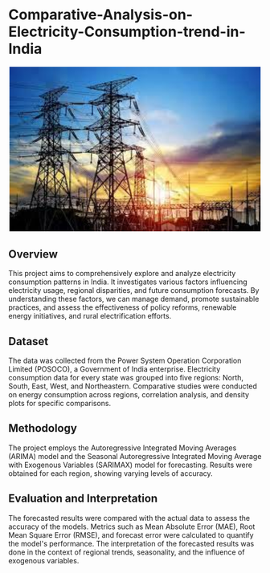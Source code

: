 # Comparative-Analysis-on-Electricity-Consumption-trend-in-India
<div align="center">
  <img src="https://github.com/Harshita-b/Comparative-Analysis-on-Electricity-Consumption-trend-in-India/blob/main/electricity%20consumption.jpg" alt="Image Alt Text" width="500">
</div>

## Overview
This project aims to comprehensively explore and analyze electricity consumption patterns in India. It investigates various factors influencing electricity usage, regional disparities, and future consumption forecasts. By understanding these factors, we can manage demand, promote sustainable practices, and assess the effectiveness of policy reforms, renewable energy initiatives, and rural electrification efforts.

## Dataset
The data was collected from the Power System Operation Corporation Limited (POSOCO), a Government of India enterprise. Electricity consumption data for every state was grouped into five regions: North, South, East, West, and Northeastern. Comparative studies were conducted on energy consumption across regions, correlation analysis, and density plots for specific comparisons.

## Methodology
The project employs the Autoregressive Integrated Moving Averages (ARIMA) model and the Seasonal Autoregressive Integrated Moving Average with Exogenous Variables (SARIMAX) model for forecasting. Results were obtained for each region, showing varying levels of accuracy. 

## Evaluation and Interpretation
The forecasted results were compared with the actual data to assess the accuracy of the models. Metrics such as Mean Absolute Error (MAE), Root Mean Square Error (RMSE), and forecast error were calculated to quantify the model's performance. The interpretation of the forecasted results was done in the context of regional trends, seasonality, and the influence of exogenous variables.

